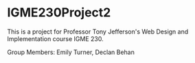 # IGME230Project2

This is a project for Professor Tony Jefferson's Web Design and Implementation course IGME 230.

Group Members: Emily Turner, Declan Behan
